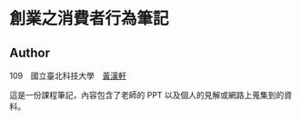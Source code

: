 # 創業之消費者行為筆記

## Author

109　國立臺北科技大學　[黃漢軒](https://ntut-xuan.github.io/)

這是一份課程筆記，內容包含了老師的 PPT 以及個人的見解或網路上蒐集到的資料。

